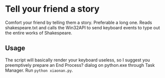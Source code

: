 Tell your friend a story
===
Comfort your friend by telling them a story. Preferable a long one. Reads shakespeare.txt and calls the Win32API to send keyboard events to type out the entire works of Shakespeare.

Usage
---
The script will basically render your keyboard useless, so I suggest you preemptively prepare an End Process? dialog on python.exe through Task Manager.
Run ```python xiaonan.py```.
